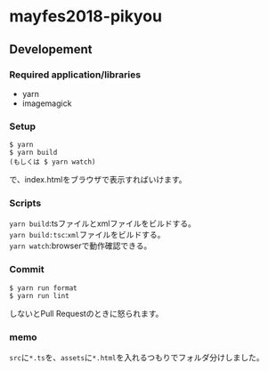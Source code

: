# mayfes2018-pikyou

## Developement
### Required application/libraries
* yarn
* imagemagick

### Setup
```console
$ yarn
$ yarn build
(もしくは $ yarn watch)
```
で、index.htmlをブラウザで表示すればいけます。  

### Scripts
`yarn build`:tsファイルとxmlファイルをビルドする。  
`yarn build:tsc`:`xml`ファイルをビルドする。  
`yarn watch`:browserで動作確認できる。  

### Commit

```console
$ yarn run format
$ yarn run lint
```

しないとPull Requestのときに怒られます。

### memo
`src`に`*.ts`を、`assets`に`*.html`を入れるつもりでフォルダ分けしました。  
